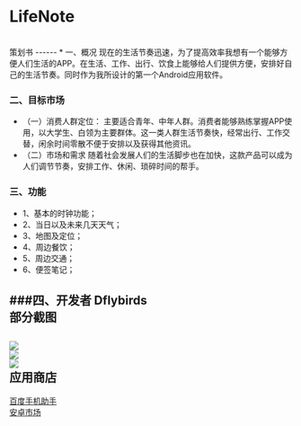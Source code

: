 LifeNote
========
<br>
策划书
------
* 一、概况
	现在的生活节奏迅速，为了提高效率我想有一个能够方便人们生活的APP。在生活、工作、出行、饮食上能够给人们提供方便，安排好自己的生活节奏。同时作为我所设计的第一个Android应用软件。

### 二、目标市场
* （一）消费人群定位：
	主要适合青年、中年人群。消费者能够熟练掌握APP使用，以大学生、白领为主要群体。这一类人群生活节奏快，经常出行、工作交替，闲余时间零散不便于安排以及获得其他资讯。
* （二）市场和需求
	随着社会发展人们的生活脚步也在加快，这款产品可以成为人们调节节奏，安排工作、休闲、琐碎时间的帮手。

### 三、功能
* 1、基本的时钟功能；
* 2、当日以及未来几天天气；
* 3、地图及定位；
* 4、周边餐饮；
* 5、周边交通；
* 6、便签笔记；

###四、开发者
	Dflybirds
<br>
部分截图
-------
![](https://github.com/Dflybirds/LifeAPP/raw/master/Screenshot_2015-08-26-11-42-02.png)  
![](https://github.com/Dflybirds/LifeAPP/raw/master/Screenshot_2015-08-25-22-02-06.png)  
![](https://github.com/Dflybirds/LifeAPP/raw/master/Screenshot_2015-08-25-22-02-08.png)  
应用商店
-------
[百度手机助手](http://shouji.baidu.com/software/item?docid=7918065&from=as "悬停显示")  
[安卓市场](http://apk.hiapk.com/appinfo/com.example.gq.lifeapp/1 "悬停显示")  


